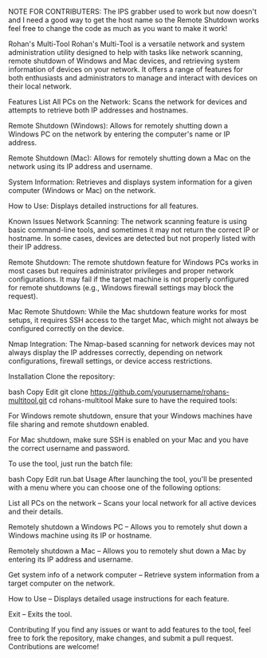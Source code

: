 NOTE FOR CONTRIBUTERS: The IPS grabber used to work but now doesn't
and I need a good way to get the host name so the Remote Shutdown works feel free to change the code as much as you want 
to make it work!

Rohan's Multi-Tool
Rohan's Multi-Tool is a versatile network and system administration utility designed to help with tasks like network scanning, remote shutdown of Windows and Mac devices, and retrieving system information of devices on your network. It offers a range of features for both enthusiasts and administrators to manage and interact with devices on their local network.

Features
List All PCs on the Network: Scans the network for devices and attempts to retrieve both IP addresses and hostnames.

Remote Shutdown (Windows): Allows for remotely shutting down a Windows PC on the network by entering the computer's name or IP address.

Remote Shutdown (Mac): Allows for remotely shutting down a Mac on the network using its IP address and username.

System Information: Retrieves and displays system information for a given computer (Windows or Mac) on the network.

How to Use: Displays detailed instructions for all features.

Known Issues
Network Scanning: The network scanning feature is using basic command-line tools, and sometimes it may not return the correct IP or hostname. In some cases, devices are detected but not properly listed with their IP address.

Remote Shutdown: The remote shutdown feature for Windows PCs works in most cases but requires administrator privileges and proper network configurations. It may fail if the target machine is not properly configured for remote shutdowns (e.g., Windows firewall settings may block the request).

Mac Remote Shutdown: While the Mac shutdown feature works for most setups, it requires SSH access to the target Mac, which might not always be configured correctly on the device.

Nmap Integration: The Nmap-based scanning for network devices may not always display the IP addresses correctly, depending on network configurations, firewall settings, or device access restrictions.

Installation
Clone the repository:

bash
Copy
Edit
git clone https://github.com/yourusername/rohans-multitool.git
cd rohans-multitool
Make sure to have the required tools:

For Windows remote shutdown, ensure that your Windows machines have file sharing and remote shutdown enabled.

For Mac shutdown, make sure SSH is enabled on your Mac and you have the correct username and password.

To use the tool, just run the batch file:

bash
Copy
Edit
run.bat
Usage
After launching the tool, you'll be presented with a menu where you can choose one of the following options:

List all PCs on the network – Scans your local network for all active devices and their details.

Remotely shutdown a Windows PC – Allows you to remotely shut down a Windows machine using its IP or hostname.

Remotely shutdown a Mac – Allows you to remotely shut down a Mac by entering its IP address and username.

Get system info of a network computer – Retrieve system information from a target computer on the network.

How to Use – Displays detailed usage instructions for each feature.

Exit – Exits the tool.

Contributing
If you find any issues or want to add features to the tool, feel free to fork the repository, make changes, and submit a pull request. Contributions are welcome!
